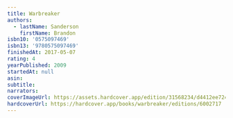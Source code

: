 ```yaml
---
title: Warbreaker
authors:
  - lastName: Sanderson
    firstName: Brandon
isbn10: '0575097469'
isbn13: '9780575097469'
finishedAt: 2017-05-07
rating: 4
yearPublished: 2009
startedAt: null
asin:
subtitle:
narrators:
coverImageUrl: https://assets.hardcover.app/edition/31568234/d4412ee724c86c56d63d31cb7ba0740d8aa48658.jpeg
hardcoverUrl: https://hardcover.app/books/warbreaker/editions/6002717
---
```

